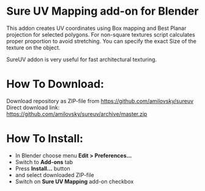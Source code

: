 # Sure UV Mapping add-on for Blender

This addon creates UV coordinates using Box mapping and Best Planar projection for selected polygons. For non-square textures script calculates proper proportion to avoid stretching. You can specify the exact Size of the texture on the object.

SureUV addon is very useful for fast architectural texturing.

# How To Download:
Download repository as ZIP-file from https://github.com/amilovsky/sureuv  
Direct download link: https://github.com/amilovsky/sureuv/archive/master.zip

# How To Install:
- In Blender choose menu **Edit > Preferences...**
- Switch to **Add-ons** tab
- Press **Install...** button
- and select downloaded ZIP-file
- Switch on **Sure UV Mapping** add-on checkbox
